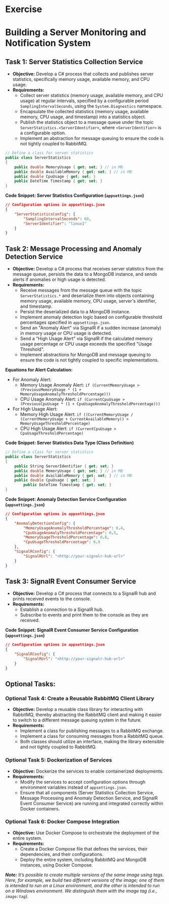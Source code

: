 # Exercise

# **Building a Server Monitoring and Notification System**

## **Task 1: Server Statistics Collection Service**

- **Objective:** Develop a C# process that collects and publishes server statistics, specifically memory usage, available memory, and CPU usage.
- **Requirements:**
    - Collect server statistics (memory usage, available memory, and CPU usage) at regular intervals, specified by a configurable period `SamplingIntervalSeconds`, using the `System.Diagnostics` namespace.
    - Encapsulate the collected statistics (memory usage, available memory, CPU usage, and timestamp) into a statistics object.
    - Publish the statistics object to a message queue under the topic `ServerStatistics.<ServerIdentifier>`, where `<ServerIdentifier>` is a configurable option.
    - Implement an abstraction for message queuing to ensure the code is not tightly coupled to RabbitMQ.



```csharp
// Define a class for server statistics
public class ServerStatistics
{
    public double MemoryUsage { get; set; } // in MB
    public double AvailableMemory { get; set; } // in MB
    public double CpuUsage { get; set; }
    public DateTime Timestamp { get; set; }
}
```

**Code Snippet: Server Statistics Configuration (`appsettings.json`)**

```json
// Configuration options in appsettings.json
{
    "ServerStatisticsConfig": {
        "SamplingIntervalSeconds": 60,
        "ServerIdentifier": "linux1"
    }
}
```

## **Task 2: Message Processing and Anomaly Detection Service**

- **Objective:** Develop a C# process that receives server statistics from the message queue, persists the data to a MongoDB instance, and sends alerts if anomalies or high usage is detected.
- **Requirements:**
    - Receive messages from the message queue with the topic `ServerStatistics.*` and deserialize them into objects containing memory usage, available memory, CPU usage, server's identifier, and timestamp.
    - Persist the deserialized data to a MongoDB instance.
    - Implement anomaly detection logic based on configurable threshold percentages specified in `appsettings.json`.
    - Send an "Anomaly Alert" via SignalR if a sudden increase (anomaly) in memory usage or CPU usage is detected.
    - Send a "High Usage Alert" via SignalR if the calculated memory usage percentage or CPU usage exceeds the specified "Usage Threshold".
    - Implement abstractions for MongoDB and message queuing to ensure the code is not tightly coupled to specific implementations.

**Equations for Alert Calculation:**

- For Anomaly Alert:
    - Memory Usage Anomaly Alert: `if (CurrentMemoryUsage > (PreviousMemoryUsage * (1 + MemoryUsageAnomalyThresholdPercentage)))`
    - CPU Usage Anomaly Alert: `if (CurrentCpuUsage > (PreviousCpuUsage * (1 + CpuUsageAnomalyThresholdPercentage)))`
- For High Usage Alert:
    - Memory High Usage Alert: `if ((CurrentMemoryUsage / (CurrentMemoryUsage + CurrentAvailableMemory)) > MemoryUsageThresholdPercentage)`
    - CPU High Usage Alert: `if (CurrentCpuUsage > CpuUsageThresholdPercentage)`

**Code Snippet: Server Statistics Data Type (Class Definition)**

```csharp
// Define a class for server statistics
public class ServerStatistics
{
    public String ServerIdentifier { get; set; }
    public double MemoryUsage { get; set; } // in MB
    public double AvailableMemory { get; set; } // in MB
    public double CpuUsage { get; set; }
		public DateTime Timestamp { get; set; }
}
```

**Code Snippet: Anomaly Detection Service Configuration (`appsettings.json`)**

```json
// Configuration options in appsettings.json
{
    "AnomalyDetectionConfig": {
        "MemoryUsageAnomalyThresholdPercentage": 0.4,
        "CpuUsageAnomalyThresholdPercentage": 0.5,
        "MemoryUsageThresholdPercentage": 0.8,
        "CpuUsageThresholdPercentage": 0.9
    },
    "SignalRConfig": {
        "SignalRUrl": "<http://your-signalr-hub-url>"
    }
}
```

## **Task 3: SignalR Event Consumer Service**

- **Objective:** Develop a C# process that connects to a SignalR hub and prints received events to the console.
- **Requirements:**
    - Establish a connection to a SignalR hub.
    - Subscribe to events and print them to the console as they are received.


**Code Snippet: SignalR Event Consumer Service Configuration (`appsettings.json`)**

```json
// Configuration options in appsettings.json
{
    "SignalRConfig": {
        "SignalRUrl": "<http://your-signalr-hub-url>"
    }
}
```

## **Optional Tasks:**

### **Optional Task 4: Create a Reusable RabbitMQ Client Library**

- **Objective:** Develop a reusable class library for interacting with RabbitMQ, thereby abstracting the RabbitMQ client and making it easier to switch to a different message queuing system in the future.
- **Requirements:**
    - Implement a class for publishing messages to a RabbitMQ exchange.
    - Implement a class for consuming messages from a RabbitMQ queue.
    - Both classes should utilize an interface, making the library extensible and not tightly coupled to RabbitMQ.

### **Optional Task 5: Dockerization of Services**

- **Objective:** Dockerize the services to enable containerized deployments.
- **Requirements:**
    - Modify the services to accept configuration options through environment variables instead of `appsettings.json`.
    - Ensure that all components (Server Statistics Collection Service, Message Processing and Anomaly Detection Service, and SignalR Event Consumer Service) are running and integrated correctly within Docker containers.

### **Optional Task 6: Docker Compose Integration**

- **Objective:** Use Docker Compose to orchestrate the deployment of the entire system.
- **Requirements:**
    - Create a Docker Compose file that defines the services, their dependencies, and their configurations.
    - Deploy the entire system, including RabbitMQ and MongoDB instances, using Docker Compose.



***Note:** It’s possible to create multiple versions of the same image using tags. Here, for example, we build two different versions of the image; one of them is intended to run on a Linux environment, and the other is intended to run on a Windows environment. We distinguish them with the image tag (i.e., `image:tag`).*